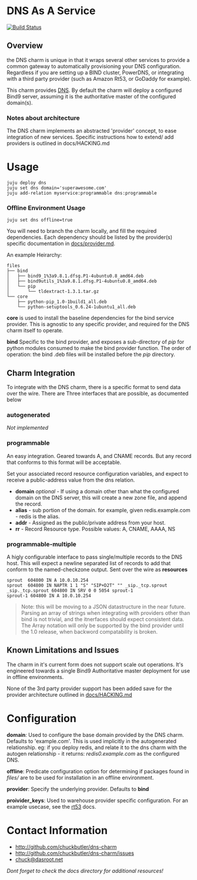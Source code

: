 # DNS As A Service

[![Build Status](https://drone.io/github.com/chuckbutler/DNS-Charm/status.png)](https://drone.io/github.com/chuckbutler/DNS-Charm/latest)

## Overview

the DNS charm is unique in that it wraps several other services to provide a common gateway to automatically provisioning your DNS configuration. Regardless if you are setting up a BIND cluster, PowerDNS, or integrating with a third party provider (such as Amazon Rt53, or GoDaddy for example).

This charm provides [DNS](http://en.wikipedia.org/wiki/Domain_Name_System). By default the charm will deploy a configured Bind9 server, assuming it is the authoritative master of the configured domain(s).


### Notes about architecture

The DNS charm implements an abstracted 'provider' concept, to ease integration of new services. Specific instructions how to extend/ add providers is outlined in docs/HACKING.md 

# Usage

    juju deploy dns
    juju set dns domain='superawesome.com'
    juju add-relation myservice:programmable dns:programmable

### Offline Environment Usage

    juju set dns offline=true

You will need to branch the charm locally, and fill the required dependencies. Each dependency should be listed by the provider(s) specific documentation in [docs/provider.md](docs/provider.md).

An example Heirarchy:

    files
    ├── bind
    │   ├── bind9_1%3a9.8.1.dfsg.P1-4ubuntu0.8_amd64.deb
    │   ├── bind9utils_1%3a9.8.1.dfsg.P1-4ubuntu0.8_amd64.deb
    │   └── pip
    │       └── tldextract-1.3.1.tar.gz
    └── core
        ├── python-pip_1.0-1build1_all.deb
        └── python-setuptools_0.6.24-1ubuntu1_all.deb

**core** is used to install the baseline dependencies for the bind service provider. This is agnostic to any specific provider, and required for the DNS charm itself to operate.

**bind** Specific to the bind provider, and exposes a sub-directory of *pip* for python modules consumed to make the bind provider function. The order of operation: the bind .deb files will be installed before the *pip* directory.


## Charm Integration

To integrate with the DNS charm, there is a specific format to send data over the wire. There are Three interfaces that are possible, as documented below


### autogenerated

*Not implemented*

### programmable

An easy integration. Geared towards A, and CNAME records. But any record that conforms to this format will be acceptable.

Set your associated record resource configuration variables, and expect to receive a public-address value from the dns relation.

- **domain** *optional* - If using a domain other than what the configured domain on the DNS server, this will create a new zone file, and append the record.
- **alias** - sub portion of the domain. for example, given redis.example.com - redis is the alias.
- **addr** - Assigned as the public/private address from your host.
- **rr** - Record Resource type. Possible values: A, CNAME, AAAA, NS


### programmable-multiple

A higly configurable interface to pass single/multiple records to the DNS host. This will expect a newline separated list of records to add that conform to the named-checkzone output. Sent over the wire as **resources**


    sprout  604800 IN A 10.0.10.254
    sprout  604800 IN NAPTR 1 1 "S" "SIP+D2T" "" _sip._tcp.sprout
    _sip._tcp.sprout 604800 IN SRV 0 0 5054 sprout-1
    sprout-1 604800 IN A 10.0.10.254


> Note: this will be moving to a JSON datastructure in the near future. Parsing
> an array of strings when integrating with providers other than bind is not
> trivial, and the itnerfaces should expect consistent data.
> The Array notation will only be supported by the bind provider until the
> 1.0 release, when backword compatability is broken.

## Known Limitations and Issues

The charm in it's current form does not support scale out operations. It's engineered towards a single Bind9 Authoritative master deployment for use in offline environments. 

None of the 3rd party provider support has been added save for the provider architecture outlined in [docs/HACKING.md](docs/HACKING.md)

# Configuration

**domain**: Used to configure the base domain provided by the DNS charm. Defaults to 'example.com'. This is used implicitly in the autogenerated relationship. eg: if you deploy redis, and relate it to the dns charm with the autogen relationship - it returns: *redis0.example.com* as the configured DNS.

**offline**: Predicate configuration option for determining if packages found in *files/<provider>* are to be used for installation in an offline environment.

**provider**: Specify the underlying provider. Defaults to **bind** 

**proivider_keys**: Used to warehouse provider specific configuration. For an example usecase, see the [rt53](contrib/rt53/README.md) docs.

# Contact Information

- http://github.com/chuckbutler/dns-charm
- http://github.com/chuckbutler/dns-charm/issues
- chuck@dasroot.net

*Dont forget to check the docs directory for additional resources!*
